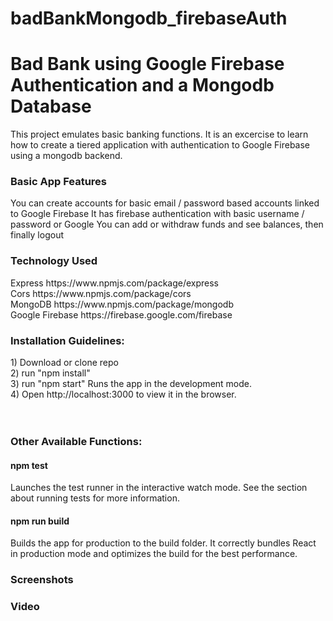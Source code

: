 # badBankMongodb_firebaseAuth

<h1>Bad Bank using Google Firebase Authentication and a Mongodb Database</h1>
This project emulates basic banking functions. It is an excercise to learn how to create a tiered application with authentication to Google Firebase using a mongodb backend.

<h3>Basic App Features</h3>
You can create accounts for basic email / password based accounts linked to Google Firebase
It has firebase authentication with basic username / password or Google
You can add or withdraw funds and see balances, then finally logout

<h3>Technology Used</h3>
Express https://www.npmjs.com/package/express
<br>
Cors https://www.npmjs.com/package/cors
<br>
MongoDB https://www.npmjs.com/package/mongodb
<br>
Google Firebase https://firebase.google.com/firebase
<br>

<h3>Installation Guidelines:</h3>
1) Download or clone repo <br>
2) run "npm install"  <br>
3) run "npm start" Runs the app in the development mode. <br>
4) Open http://localhost:3000 to view it in the browser. <br>
<br>
<br>
<h3>Other Available Functions:</h3>
<h4>npm test</h4>
Launches the test runner in the interactive watch mode.
See the section about running tests for more information.
<br>
<h4>npm run build</h4>
Builds the app for production to the build folder.
It correctly bundles React in production mode and optimizes the build for the best performance.
<h3>Screenshots</h3>


<h3>Video</h3>

